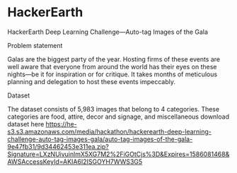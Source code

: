 # HackerEarth
HackerEarth Deep Learning Challenge—Auto-tag Images of the Gala

Problem statement

Galas are the biggest party of the year. Hosting firms of these events are well aware that everyone from around the world has their eyes on these nights—be it for inspiration or for critique. It takes months of meticulous planning and delegation to host these events impeccably.

Dataset

The dataset consists of 5,983 images that belong to 4 categories. These categories are food, attire, decor and signage, and miscellaneous
download dataset here
https://he-s3.s3.amazonaws.com/media/hackathon/hackerearth-deep-learning-challenge-auto-tag-images-gala/auto-tag-images-of-the-gala-9e47fb31/9d34462453e311ea.zip?Signature=LXzNUivuinlmX5XG7M2%2FiGOtCjs%3D&Expires=1586081468&AWSAccessKeyId=AKIA6I2ISGOYH7WWS3G5
